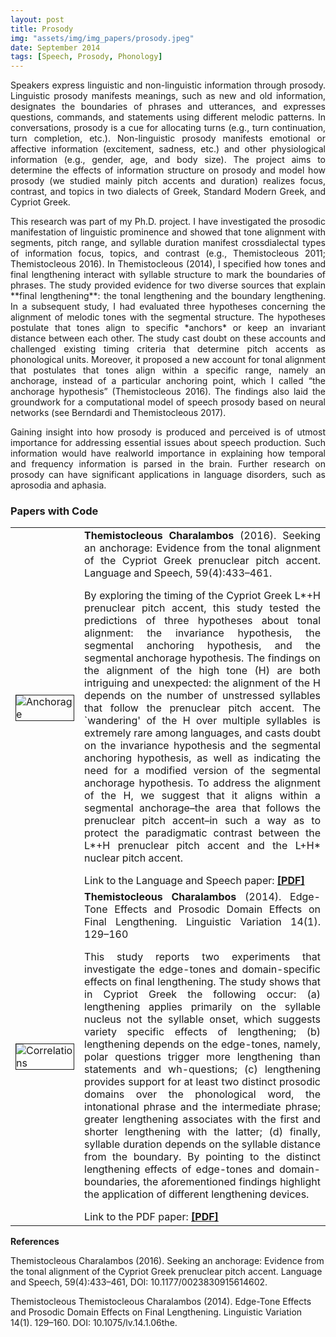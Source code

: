 ```yaml
---
layout: post
title: Prosody
img: "assets/img/img_papers/prosody.jpeg"
date: September 2014
tags: [Speech, Prosody, Phonology]
---
```




<p style="text-align: justify;">Speakers express linguistic and non-linguistic information through prosody. Linguistic prosody manifests meanings, such as new and old information, designates the boundaries of phrases and utterances, and expresses questions, commands, and statements using different melodic patterns. In conversations, prosody is a cue for allocating turns (e.g., turn continuation, turn completion, etc.). Non-linguistic prosody manifests emotional or affective information (excitement, sadness, etc.) and other physiological information (e.g., gender, age, and body size). The project aims to determine the effects of information structure on prosody and model how prosody (we studied mainly pitch accents and duration) realizes focus, contrast, and topics in two dialects of Greek, Standard Modern Greek, and Cypriot Greek.</p>

<p style="text-align: justify;">This research was part of my Ph.D. project. I have investigated the prosodic manifestation of linguistic prominence and showed that tone alignment with segments, pitch range, and syllable duration manifest crossdialectal types of information focus, topics, and contrast (e.g., Themistocleous 2011; Themistocleous 2016). In Themistocleous (2014), I specified how tones and final lengthening interact with syllable structure to mark the boundaries of phrases. The study provided evidence for two diverse sources that explain **final lengthening**: the tonal lengthening and the boundary lengthening. In a subsequent study, I had evaluated three hypotheses concerning the alignment of melodic tones with the segmental structure. The hypotheses postulate that tones align to specific *anchors* or keep an invariant distance between each other. The study cast doubt on these accounts and challenged existing timing criteria that determine pitch accents as phonological units. Moreover, it proposed a new account for tonal alignment that postulates that tones align within a specific range, namely an anchorage, instead of a particular anchoring point, which I called “the anchorage hypothesis” (Themistocleous 2016). The findings also laid the groundwork for a computational model of speech prosody based on neural networks (see Berndardi and Themistocleous 2017).</p>

<p style="text-align: justify;">Gaining insight into how prosody is produced and perceived is of utmost importance for addressing essential issues about speech production. Such information would have realworld importance in explaining how temporal and frequency information is parsed in the brain. Further research on prosody can have significant applications in language disorders, such as aprosodia and aphasia.</p>

<h3>Papers with Code</h3>

<table>
<tr style="">
<td style="border-" width="20%" class="zoom-effect"><img
src="{{base.url}}/assets/img/img_papers/anchorageplot.png" border="1" alt="Anchorage" align="middle"></td>
<td style="border-" width="80%"><a
href="https://journals.sagepub.com/doi/full/10.1177/0023830915614602"></a><div style="text-align: justify;"><strong>Themistocleous
Charalambos </strong>(2016). Seeking an anchorage: Evidence from the tonal alignment of
the Cypriot Greek prenuclear pitch accent. Language and Speech, 59(4):433–461.<p></p>By exploring
the timing of the Cypriot Greek L*+H prenuclear pitch accent, this study tested the predictions of
three hypotheses about tonal alignment: the invariance hypothesis, the segmental anchoring
hypothesis, and the segmental anchorage hypothesis. The findings on the alignment of the high tone
(H) are both intriguing and unexpected: the alignment of the H depends on the number of unstressed
syllables that follow the prenuclear pitch accent. The `wandering' of the H over multiple syllables
is extremely rare among languages, and casts doubt on the invariance hypothesis and the segmental
anchoring hypothesis, as well as indicating the need for a modified version of the segmental
anchorage hypothesis. To address the alignment of the H, we suggest that it aligns within a
segmental anchorage–the area that follows the prenuclear pitch accent–in such a way as to protect
the paradigmatic contrast between the L*+H prenuclear pitch accent and the L+H* nuclear pitch
accent.<p></p></div>
Link to the Language and Speech paper: <a href="{{base.url}}/{{base.url}}/assets/papers/anchorage.pdf"><b>[PDF]</b></a></td>
</tr>
<tr style="">
<td style="border-" class="zoom-effect"><img src="{{base.url}}/assets/img/img_papers/lengthening.png"
border="1" alt="Correlations" align="middle"></td>
<td style="border-"><a
href="https://benjamins.com/catalog/lv.14.1.06the"></a><div style="text-align: justify;"><strong>Themistocleous Charalambos
</strong> (2014). Edge-Tone Effects and Prosodic Domain Effects on Final Lengthening.
Linguistic Variation 14(1). 129–160<p></p>This study reports two experiments that investigate the
edge-tones and domain-specific effects on final lengthening. The study shows that in Cypriot Greek
the following occur: (a) lengthening applies primarily on the syllable nucleus not the syllable
onset, which suggests variety specific effects of lengthening; (b) lengthening depends on the
edge-tones, namely, polar questions trigger more lengthening than statements and wh-questions; (c)
lengthening provides support for at least two distinct prosodic domains over the phonological word,
the intonational phrase and the intermediate phrase; greater lengthening associates with the first
and shorter lengthening with the latter; (d) finally, syllable duration depends on the syllable
distance from the boundary. By pointing to the distinct lengthening effects of edge-tones and
domain-boundaries, the aforementioned findings highlight the application of different lengthening
devices.<p></p></div>Link to the PDF paper: <a href="{{base.url}}/{{base.url}}/assets/papers/lengthening.pdf"><b>[PDF]</b></a></td>
</tr>
</table>


**References**

Themistocleous Charalambos (2016). Seeking an anchorage: Evidence from the tonal alignment of the Cypriot Greek prenuclear pitch accent. Language and Speech, 59(4):433–461, DOI: 10.1177/0023830915614602.


Themistocleous	Themistocleous Charalambos (2014). Edge-Tone Effects and Prosodic Domain Effects on Final Lengthening. Linguistic Variation 14(1). 129–160. DOI: 10.1075/lv.14.1.06the.